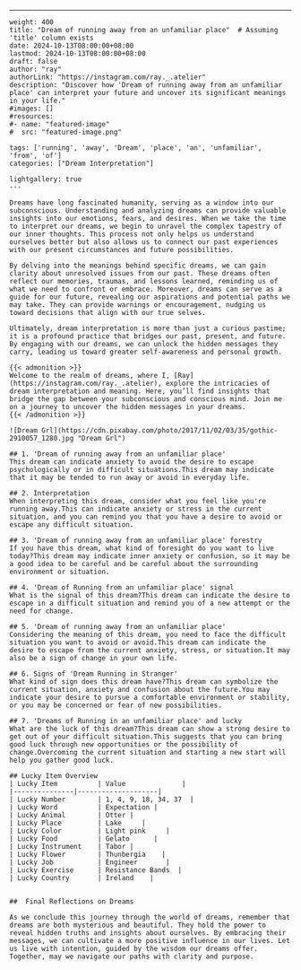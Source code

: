 ---
    weight: 400
    title: "Dream of running away from an unfamiliar place"  # Assuming 'title' column exists
    date: 2024-10-13T08:00:00+08:00
    lastmod: 2024-10-13T08:00:00+08:00
    draft: false
    author: "ray"
    authorLink: "https://instagram.com/ray._.atelier"
    description: "Discover how 'Dream of running away from an unfamiliar place' can interpret your future and uncover its significant meanings in your life."
    #images: []
    #resources:
    #- name: "featured-image"
    #  src: "featured-image.png"
    
    tags: ['running', 'away', 'Dream', 'place', 'an', 'unfamiliar', 'from', 'of']
    categories: ["Dream Interpretation"]
    
    lightgallery: true
    ---
    
    Dreams have long fascinated humanity, serving as a window into our subconscious. Understanding and analyzing dreams can provide valuable insights into our emotions, fears, and desires. When we take the time to interpret our dreams, we begin to unravel the complex tapestry of our inner thoughts. This process not only helps us understand ourselves better but also allows us to connect our past experiences with our present circumstances and future possibilities.
    
    By delving into the meanings behind specific dreams, we can gain clarity about unresolved issues from our past. These dreams often reflect our memories, traumas, and lessons learned, reminding us of what we need to confront or embrace. Moreover, dreams can serve as a guide for our future, revealing our aspirations and potential paths we may take. They can provide warnings or encouragement, nudging us toward decisions that align with our true selves.
    
    Ultimately, dream interpretation is more than just a curious pastime; it is a profound practice that bridges our past, present, and future. By engaging with our dreams, we can unlock the hidden messages they carry, leading us toward greater self-awareness and personal growth.
    
    {{< admonition >}}
    Welcome to the realm of dreams, where I, [Ray](https://instagram.com/ray._.atelier), explore the intricacies of dream interpretation and meaning. Here, you’ll find insights that bridge the gap between your subconscious and conscious mind. Join me on a journey to uncover the hidden messages in your dreams.
    {{< /admonition >}}
    
    ![Dream Grl](https://cdn.pixabay.com/photo/2017/11/02/03/35/gothic-2910057_1280.jpg "Dream Grl")
    
    ## 1. 'Dream of running away from an unfamiliar place'
    This dream can indicate anxiety to avoid the desire to escape psychologically or in difficult situations.This dream may indicate that it may be tended to run away or avoid in everyday life.
    
    ## 2. Interpretation
    When interpreting this dream, consider what you feel like you're running away.This can indicate anxiety or stress in the current situation, and you can remind you that you have a desire to avoid or escape any difficult situation.
    
    ## 3. 'Dream of running away from an unfamiliar place' forestry
    If you have this dream, what kind of foresight do you want to live today?This dream may indicate inner anxiety or confusion, so it may be a good idea to be careful and be careful about the surrounding environment or situation.
    
    ## 4. 'Dream of Running from an unfamiliar place' signal
    What is the signal of this dream?This dream can indicate the desire to escape in a difficult situation and remind you of a new attempt or the need for change.
    
    ## 5. 'Dream of running away from an unfamiliar place'
    Considering the meaning of this dream, you need to face the difficult situation you want to avoid or avoid.This dream can indicate the desire to escape from the current anxiety, stress, or situation.It may also be a sign of change in your own life.
    
    ## 6. Signs of 'Dream Running in Stranger'
    What kind of sign does this dream have?This dream can symbolize the current situation, anxiety and confusion about the future.You may indicate your desire to pursue a comfortable environment or stability, or you may be concerned or fear of new possibilities.
    
    ## 7. 'Dreams of Running in an unfamiliar place' and lucky
    What are the luck of this dream?This dream can show a strong desire to get out of your difficult situation.This suggests that you can bring good luck through new opportunities or the possibility of change.Overcoming the current situation and starting a new start will help you gather good luck.
    
    ## Lucky Item Overview
    | Lucky Item          | Value              |
    |---------------|--------------------|
    | Lucky Number        | 1, 4, 9, 18, 34, 37  |
    | Lucky Word          | Expectation |
    | Lucky Animal        | Otter |
    | Lucky Place         | Lake     |
    | Lucky Color         | Light pink     |
    | Lucky Food          | Gelato      |
    | Lucky Instrument    | Tabor |
    | Lucky Flower        | Thunbergia    |
    | Lucky Job           | Engineer       |
    | Lucky Exercise      | Resistance Bands  |
    | Lucky Country       | Ireland    |
    
    
    ##  Final Reflections on Dreams
    
    As we conclude this journey through the world of dreams, remember that dreams are both mysterious and beautiful. They hold the power to reveal hidden truths and insights about ourselves. By embracing their messages, we can cultivate a more positive influence in our lives. Let us live with intention, guided by the wisdom our dreams offer. Together, may we navigate our paths with clarity and purpose.
    